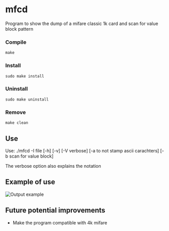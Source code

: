 # mfcd
Program to show the dump of a mifare classic 1k card and scan for value block pattern

### Compile
```make```

### Install
```sudo make install```

### Uninstall
```sudo make uninstall```

### Remove
```make clean```

## Use
Use: ./mfcd -I file [-h] [-v] [-V verbose] [-a to not stamp ascii carachters] [-b scan for value block]

The verbose option also explains the notation

## Example of use
![Output example](/doc/Example.png)

## Future potential improvements
- Make the program compatible with 4k mifare
